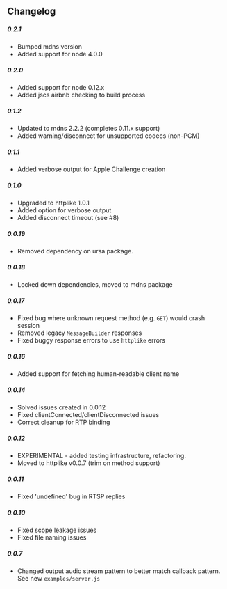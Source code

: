 Changelog
---------

##### 0.2.1
- Bumped mdns version
- Added support for node 4.0.0

##### 0.2.0
- Added support for node 0.12.x
- Added jscs airbnb checking to build process

##### 0.1.2
- Updated to mdns 2.2.2 (completes 0.11.x support)
- Added warning/disconnect for unsupported codecs (non-PCM)

##### 0.1.1
- Added verbose output for Apple Challenge creation

##### 0.1.0
- Upgraded to httplike 1.0.1
- Added option for verbose output
- Added disconnect timeout (see #8)

##### 0.0.19
- Removed dependency on ursa package.

##### 0.0.18
- Locked down dependencies, moved to mdns package

##### 0.0.17
- Fixed bug where unknown request method (e.g. `GET`) would crash session
- Removed legacy `MessageBuilder` responses
- Fixed buggy response errors to use `httplike` errors

##### 0.0.16
- Added support for fetching human-readable client name

##### 0.0.14
- Solved issues created in 0.0.12
- Fixed clientConnected/clientDisconnected issues
- Correct cleanup for RTP binding

##### 0.0.12
- EXPERIMENTAL - added testing infrastructure, refactoring.
- Moved to httplike v0.0.7 (trim on method support)

##### 0.0.11
- Fixed 'undefined' bug in RTSP replies

##### 0.0.10
- Fixed scope leakage issues
- Fixed file naming issues

##### 0.0.7
- Changed output audio stream pattern to better match callback pattern. See new ```examples/server.js```


